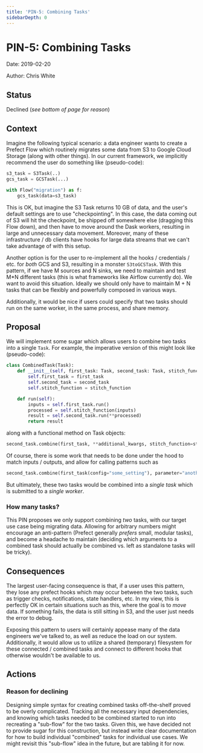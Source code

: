 ```yaml
---
title: 'PIN-5: Combining Tasks'
sidebarDepth: 0
---
```


# PIN-5: Combining Tasks

Date: 2019-02-20

Author: Chris White

## Status

Declined (_see bottom of page for reason_)

## Context

Imagine the following typical scenario: a data engineer wants to create a Prefect Flow which routinely migrates some data from S3 to Google Cloud Storage (along with other things). In our current framework, we implicitly recommend the user do something like (pseudo-code):

```python
s3_task = S3Task(..)
gcs_task = GCSTask(...)

with Flow("migration") as f:
    gcs_task(data=s3_task)
```

This is OK, but imagine the S3 Task returns 10 GB of data, and the user's default settings are to use "checkpointing". In this case, the data coming out of S3 will hit the checkpoint, be shipped off somewhere else (dragging this Flow down), and then have to move around the Dask workers, resulting in large and unnecessary data movement. Moreover, many of these infrastructure / db clients have hooks for large data streams that we can't take advantage of with this setup.

Another option is for the user to re-implement all the hooks / credentials / etc. for _both_ GCS and S3, resulting in a monster `S3toGCSTask`. With this pattern, if we have M sources and N sinks, we need to maintain and test M\*N different tasks (this is what frameworks like Airflow currently do). We want to avoid this situation. Ideally we should only have to maintain M + N tasks that can be flexibly and powerfully composed in various ways.

Additionally, it would be nice if users could specify that two tasks should run on the same worker, in the same process, and share memory.

## Proposal

We will implement some sugar which allows users to combine two tasks into a single `Task`. For example, the imperative version of this might look like (pseudo-code):

```python
class CombinedTask(Task):
    def __init__(self, first_task: Task, second_task: Task, stitch_function: Callable):
        self.first_task = first_task
        self.second_task = second_task
		self.stitch_function = stitch_function

    def run(self):
        inputs = self.first_task.run()
		processed = self.stitch_function(inputs)
        result = self.second_task.run(**processed)
		return result
```

along with a functional method on Task objects:

```python
second_task.combine(first_task, **additional_kwargs, stitch_function=stitch_function)
```

Of course, there is some work that needs to be done under the hood to match inputs / outputs, and allow for calling patterns such as

```python
second_task.combine(first_task(config="some_setting"), parameter="another_input")
```

But ultimately, these two tasks would be combined into a _single task_ which is submitted to a _single worker_.

### How many tasks?

This PIN proposes we only support combining _two_ tasks, with our target use case being migrating data. Allowing for arbitrary numbers might encourage an anti-pattern (Prefect generally _prefers_ small, modular tasks), and become a headache to maintain (deciding which arguments to a combined task should actually be combined vs. left as standalone tasks will be tricky).

## Consequences

The largest user-facing consequence is that, if a user uses this pattern, they lose any prefect hooks which may occur between the two tasks, such as trigger checks, notifications, state handlers, etc. In my view, this is perfectly OK in certain situations such as this, where the goal is to _move_ data. If something fails, the data is still sitting in S3, and the user just needs the error to debug.

Exposing this pattern to users will certainly appease many of the data engineers we've talked to, as well as reduce the load on our system. Additionally, it would allow us to utilize a shared (temporary) filesystem for these connected / combined tasks and connect to different hooks that otherwise wouldn't be available to us.

## Actions

### Reason for declining

Designing simple syntax for creating combined tasks off-the-shelf proved to be overly complicated. Tracking all the necessary input dependencies, and knowing which tasks needed to be combined started to run into recreating a "sub-flow" for the two tasks. Given this, we have decided not to provide sugar for this construction, but instead write clear documentation for how to build individual "combined" tasks for individual use cases. We might revisit this "sub-flow" idea in the future, but are tabling it for now.
